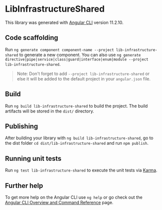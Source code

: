 # LibInfrastructureShared

This library was generated with [Angular CLI](https://github.com/angular/angular-cli) version 11.2.10.

## Code scaffolding

Run `ng generate component component-name --project lib-infrastructure-shared` to generate a new component. You can also use `ng generate directive|pipe|service|class|guard|interface|enum|module --project lib-infrastructure-shared`.
> Note: Don't forget to add `--project lib-infrastructure-shared` or else it will be added to the default project in your `angular.json` file. 

## Build

Run `ng build lib-infrastructure-shared` to build the project. The build artifacts will be stored in the `dist/` directory.

## Publishing

After building your library with `ng build lib-infrastructure-shared`, go to the dist folder `cd dist/lib-infrastructure-shared` and run `npm publish`.

## Running unit tests

Run `ng test lib-infrastructure-shared` to execute the unit tests via [Karma](https://karma-runner.github.io).

## Further help

To get more help on the Angular CLI use `ng help` or go check out the [Angular CLI Overview and Command Reference](https://angular.io/cli) page.
